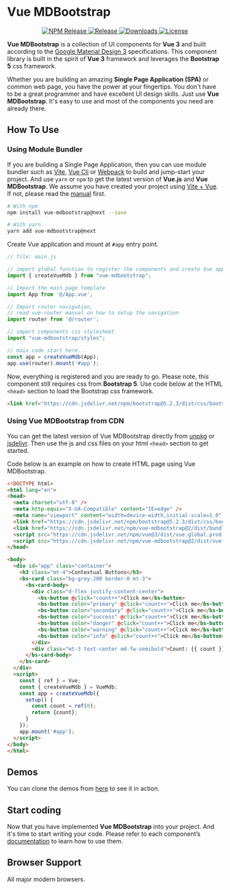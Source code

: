 # Vue MDBootstrap

<p align="center">
  <a href="https://www.npmjs.com/package/vue-mdbootstrap">
    <img src="https://img.shields.io/npm/v/vue-mdbootstrap?logo=npm" alt="NPM Release">
  </a>
  <a href="https://github.com/ahmadfajar/vue-mdbootstrap">
    <img src="https://img.shields.io/github/release/ahmadfajar/vue-mdbootstrap?logo=github" alt="Release">
  </a>
  <a href="https://www.npmjs.com/package/vue-mdbootstrap">
    <img src="https://img.shields.io/npm/dt/vue-mdbootstrap" alt="Downloads">
  </a>
  <a href="https://www.npmjs.com/package/vue-mdbootstrap">
    <img src="https://img.shields.io/github/license/ahmadfajar/vue-mdbootstrap" alt="License">
  </a>
</p>


**Vue MDBootstrap** is a collection of UI components for **Vue 3** and built 
according to the [Google Material Design 3](https://m3.material.io/)
specifications. This component library is built in the spirit of **Vue 3** framework and 
leverages the **Bootstrap 5** css framework.

Whether you are building an amazing **Single Page Application (SPA)** or common web page, 
you have the power at your fingertips. You don't have to be a great programmer and
have excellent UI design skills. Just use **Vue MDBootstrap**. It's easy to use and
most of the components you need are already there.


## How To Use

### Using Module Bundler

If you are building a Single Page Application, then you can use module bundler such as 
[Vite](https://vitejs.dev/), [Vue Cli](https://cli.vuejs.org/) or 
[Webpack](https://webpack.js.org/) to build and jump-start your project. 
And use `yarn` or `npm` to get the latest version of **Vue.js** 
and **Vue MDBootstrap**. We assume you have created your project using 
[Vite + Vue](https://vuejs.org/guide/quick-start.html#creating-a-vue-application). 
If not, please read the 
[manual](https://vuejs.org/guide/quick-start.html#creating-a-vue-application) first.


```bash
# With npm
npm install vue-mdbootstrap@next --save

# With yarn
yarn add vue-mdbootstrap@next
```

Create Vue application and mount at `#app` entry point.

```js
// file: main.js

// import global function to register the components and create Vue application
import { createVueMdb } from "vue-mdbootstrap";

// Import the main page template
import App from '@/App.vue';

// Import router navigation, 
// read vue-router manual on how to setup the navigation
import router from '@/router'; 

// import components css stylesheet 
import "vue-mdbootstrap/styles";

// main code start here...
const app = createVueMdb(App);
app.use(router).mount('#app');
```

Now, everything is registered and you are ready to go. Please note, 
this component still requires css from **Bootstrap 5**. 
Use code below at the HTML `<head>` section to load the Bootstrap css framework.

```html
<link href="https://cdn.jsdelivr.net/npm/bootstrap@5.2.3/dist/css/bootstrap.min.css" rel="stylesheet" crossorigin="anonymous"/>
```


### Using Vue MDBootstrap from CDN

You can get the latest version of Vue MDBootstrap directly from 
[unpkg](https://unpkg.com/) or [jsdelivr](https://www.jsdelivr.com/package/npm/vue-mdbootstrap).
Then use the js and css files on your html `<head>` section to get started. 

Code below is an example on how to create HTML page using Vue MDBootstrap.

```html
<!DOCTYPE html>
<html lang="en">
<head>
  <meta charset="utf-8" />
  <meta http-equiv="X-UA-Compatible" content="IE=edge" />
  <meta name="viewport" content="width=device-width,initial-scale=1.0" />
  <link href="https://cdn.jsdelivr.net/npm/bootstrap@5.2.3/dist/css/bootstrap.min.css" rel="stylesheet" crossorigin="anonymous"/>
  <link href="https://cdn.jsdelivr.net/npm/vue-mdbootstrap@2/dist/bundle.min.css" rel="stylesheet" crossorigin="anonymous">
  <script src="https://cdn.jsdelivr.net/npm/vue@3/dist/vue.global.prod.js" crossorigin="anonymous"></script>
  <script src="https://cdn.jsdelivr.net/npm/vue-mdbootstrap@2/dist/vue-mdb.umd.min.js" crossorigin="anonymous"></script>
</head>

<body>
  <div id="app" class="container">
    <h3 class="mt-4">Contextual Buttons</h3>
    <bs-card class="bg-grey-200 border-0 mt-3">
      <bs-card-body>
        <div class="d-flex justify-content-center">
          <bs-button @click="count++">Click me</bs-button>
          <bs-button color="primary" @click="count++">Click me</bs-button>
          <bs-button color="secondary" @click="count++">Click me</bs-button>
          <bs-button color="success" @click="count++">Click me</bs-button>
          <bs-button color="danger" @click="count++">Click me</bs-button>
          <bs-button color="warning" @click="count++">Click me</bs-button>
          <bs-button color="info" @click="count++">Click me</bs-button>
        </div>
        <div class="mt-3 text-center md-fw-semibold">Count: {{ count }}</div>
      </bs-card-body>
    </bs-card>
  </div>
  <script>
    const { ref } = Vue;
    const { createVueMdb } = VueMdb;
    const app = createVueMdb({
      setup() {
        const count = ref(0);
        return {count};
      }
    });
    app.mount('#app');
  </script>
</body>
</html>  
```

## Demos

You can clone the demos from [here](https://github.com/ahmadfajar/vue3-mdb-example)
to see it in action.

## Start coding

Now that you have implemented **Vue MDBootstrap** into your project. 
And it's time to start writing your code. Please refer to each component’s 
[documentation](https://vue-mdbootstrap.fajarconsultant.com/#/components) 
to learn how to use them.

## Browser Support

All major modern browsers.
